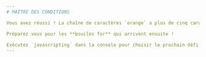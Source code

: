 ```yaml
---
# MAÎTRE DES CONDITIONS

Vous avez réussi ! La chaîne de caractères `orange` a plus de cinq caractères.

Préparez vous pour les **boucles for** qui arrivent ensuite !

Exécutez `javascripting` dans la console pour choisir le prochain défi.
---
```

